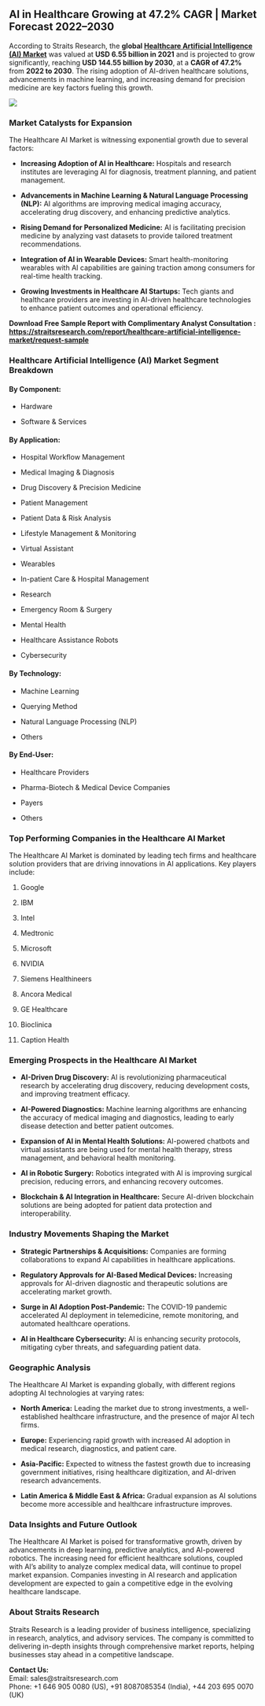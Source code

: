 <h2 data-pm-slice="">AI in Healthcare Growing at 47.2% CAGR | Market Forecast 2022&ndash;2030</h2>
<p data-pm-slice="">According to Straits Research, the <strong>global <a href="https://straitsresearch.com/report/healthcare-artificial-intelligence-market/">Healthcare Artificial Intelligence (AI) Market</a></strong>&nbsp;was valued at <strong>USD 6.55 billion in 2021</strong> and is projected to grow significantly, reaching <strong>USD 144.55 billion by 2030</strong>, at a <strong>CAGR of 47.2%</strong> from <strong>2022 to 2030</strong>. The rising adoption of AI-driven healthcare solutions, advancements in machine learning, and increasing demand for precision medicine are key factors fueling this growth.</p>
<img src="https://pub-8f228730ceb04de0846c1c7f9b7b5299.r2.dev/images/48CHs78dcbLRLtSK.jpg">
<h3>Market Catalysts for Expansion</h3>
<p>The Healthcare AI Market is witnessing exponential growth due to several factors:</p>
<ul data-spread="">
<li>
<p><strong>Increasing Adoption of AI in Healthcare:</strong> Hospitals and research institutes are leveraging AI for diagnosis, treatment planning, and patient management.</p>
</li>
<li>
<p><strong>Advancements in Machine Learning &amp; Natural Language Processing (NLP):</strong> AI algorithms are improving medical imaging accuracy, accelerating drug discovery, and enhancing predictive analytics.</p>
</li>
<li>
<p><strong>Rising Demand for Personalized Medicine:</strong> AI is facilitating precision medicine by analyzing vast datasets to provide tailored treatment recommendations.</p>
</li>
<li>
<p><strong>Integration of AI in Wearable Devices:</strong> Smart health-monitoring wearables with AI capabilities are gaining traction among consumers for real-time health tracking.</p>
</li>
<li>
<p><strong>Growing Investments in Healthcare AI Startups:</strong> Tech giants and healthcare providers are investing in AI-driven healthcare technologies to enhance patient outcomes and operational efficiency.</p>
</li>
</ul>
<p><strong>Download Free Sample Report with&nbsp;Complimentary Analyst Consultation : <a href="https://straitsresearch.com/report/healthcare-artificial-intelligence-market/request-sample">https://straitsresearch.com/report/healthcare-artificial-intelligence-market/request-sample</a><br /></strong></p>
<h3>Healthcare Artificial Intelligence (AI) Market Segment Breakdown</h3>
<h4>By Component:</h4>
<ul data-spread="">
<li>
<p>Hardware</p>
</li>
<li>
<p>Software &amp; Services</p>
</li>
</ul>
<h4>By Application:</h4>
<ul data-spread="">
<li>
<p>Hospital Workflow Management</p>
</li>
<li>
<p>Medical Imaging &amp; Diagnosis</p>
</li>
<li>
<p>Drug Discovery &amp; Precision Medicine</p>
</li>
<li>
<p>Patient Management</p>
</li>
<li>
<p>Patient Data &amp; Risk Analysis</p>
</li>
<li>
<p>Lifestyle Management &amp; Monitoring</p>
</li>
<li>
<p>Virtual Assistant</p>
</li>
<li>
<p>Wearables</p>
</li>
<li>
<p>In-patient Care &amp; Hospital Management</p>
</li>
<li>
<p>Research</p>
</li>
<li>
<p>Emergency Room &amp; Surgery</p>
</li>
<li>
<p>Mental Health</p>
</li>
<li>
<p>Healthcare Assistance Robots</p>
</li>
<li>
<p>Cybersecurity</p>
</li>
</ul>
<h4>By Technology:</h4>
<ul data-spread="">
<li>
<p>Machine Learning</p>
</li>
<li>
<p>Querying Method</p>
</li>
<li>
<p>Natural Language Processing (NLP)</p>
</li>
<li>
<p>Others</p>
</li>
</ul>
<h4>By End-User:</h4>
<ul data-spread="">
<li>
<p>Healthcare Providers</p>
</li>
<li>
<p>Pharma-Biotech &amp; Medical Device Companies</p>
</li>
<li>
<p>Payers</p>
</li>
<li>
<p>Others</p>
</li>
</ul>
<h3>Top Performing Companies in the Healthcare AI Market</h3>
<p>The Healthcare AI Market is dominated by leading tech firms and healthcare solution providers that are driving innovations in AI applications. Key players include:</p>
<ol start="" data-spread="">
<li>
<p>Google</p>
</li>
<li>
<p>IBM</p>
</li>
<li>
<p>Intel</p>
</li>
<li>
<p>Medtronic</p>
</li>
<li>
<p>Microsoft</p>
</li>
<li>
<p>NVIDIA</p>
</li>
<li>
<p>Siemens Healthineers</p>
</li>
<li>
<p>Ancora Medical</p>
</li>
<li>
<p>GE Healthcare</p>
</li>
<li>
<p>Bioclinica</p>
</li>
<li>
<p>Caption Health</p>
</li>
</ol>
<h3>Emerging Prospects in the Healthcare AI Market</h3>
<ul data-spread="">
<li>
<p><strong>AI-Driven Drug Discovery:</strong> AI is revolutionizing pharmaceutical research by accelerating drug discovery, reducing development costs, and improving treatment efficacy.</p>
</li>
<li>
<p><strong>AI-Powered Diagnostics:</strong> Machine learning algorithms are enhancing the accuracy of medical imaging and diagnostics, leading to early disease detection and better patient outcomes.</p>
</li>
<li>
<p><strong>Expansion of AI in Mental Health Solutions:</strong> AI-powered chatbots and virtual assistants are being used for mental health therapy, stress management, and behavioral health monitoring.</p>
</li>
<li>
<p><strong>AI in Robotic Surgery:</strong> Robotics integrated with AI is improving surgical precision, reducing errors, and enhancing recovery outcomes.</p>
</li>
<li>
<p><strong>Blockchain &amp; AI Integration in Healthcare:</strong> Secure AI-driven blockchain solutions are being adopted for patient data protection and interoperability.</p>
</li>
</ul>
<h3>Industry Movements Shaping the Market</h3>
<ul data-spread="">
<li>
<p><strong>Strategic Partnerships &amp; Acquisitions:</strong> Companies are forming collaborations to expand AI capabilities in healthcare applications.</p>
</li>
<li>
<p><strong>Regulatory Approvals for AI-Based Medical Devices:</strong> Increasing approvals for AI-driven diagnostic and therapeutic solutions are accelerating market growth.</p>
</li>
<li>
<p><strong>Surge in AI Adoption Post-Pandemic:</strong> The COVID-19 pandemic accelerated AI deployment in telemedicine, remote monitoring, and automated healthcare operations.</p>
</li>
<li>
<p><strong>AI in Healthcare Cybersecurity:</strong> AI is enhancing security protocols, mitigating cyber threats, and safeguarding patient data.</p>
</li>
</ul>
<h3>Geographic Analysis</h3>
<p>The Healthcare AI Market is expanding globally, with different regions adopting AI technologies at varying rates:</p>
<ul data-spread="">
<li>
<p><strong>North America:</strong> Leading the market due to strong investments, a well-established healthcare infrastructure, and the presence of major AI tech firms.</p>
</li>
<li>
<p><strong>Europe:</strong> Experiencing rapid growth with increased AI adoption in medical research, diagnostics, and patient care.</p>
</li>
<li>
<p><strong>Asia-Pacific:</strong> Expected to witness the fastest growth due to increasing government initiatives, rising healthcare digitization, and AI-driven research advancements.</p>
</li>
<li>
<p><strong>Latin America &amp; Middle East &amp; Africa:</strong> Gradual expansion as AI solutions become more accessible and healthcare infrastructure improves.</p>
</li>
</ul>
<h3>Data Insights and Future Outlook</h3>
<p>The Healthcare AI Market is poised for transformative growth, driven by advancements in deep learning, predictive analytics, and AI-powered robotics. The increasing need for efficient healthcare solutions, coupled with AI&rsquo;s ability to analyze complex medical data, will continue to propel market expansion. Companies investing in AI research and application development are expected to gain a competitive edge in the evolving healthcare landscape.</p>
<h3>About Straits Research</h3>
<p>Straits Research is a leading provider of business intelligence, specializing in research, analytics, and advisory services. The company is committed to delivering in-depth insights through comprehensive market reports, helping businesses stay ahead in a competitive landscape.</p>
<p><strong>Contact Us:</strong><br />Email: <a>sales@straitsresearch.com</a><br />Phone: +1 646 905 0080 (US), +91 8087085354 (India), +44 203 695 0070 (UK)</p>

